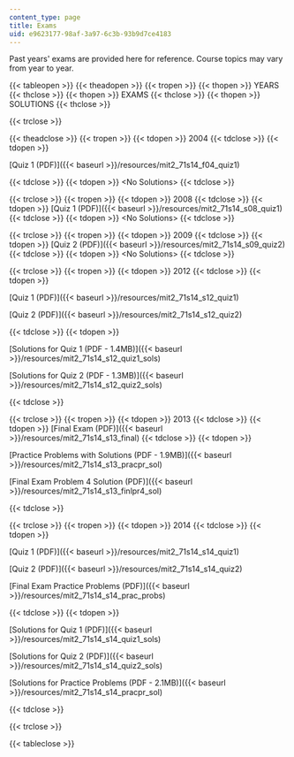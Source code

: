 ```yaml
---
content_type: page
title: Exams
uid: e9623177-98af-3a97-6c3b-93b9d7ce4183
---
```


Past years' exams are provided here for reference. Course topics may vary from year to year.

{{< tableopen >}}
{{< theadopen >}}
{{< tropen >}}
{{< thopen >}}
YEARS
{{< thclose >}}
{{< thopen >}}
EXAMS
{{< thclose >}}
{{< thopen >}}
SOLUTIONS
{{< thclose >}}

{{< trclose >}}

{{< theadclose >}}
{{< tropen >}}
{{< tdopen >}}
2004
{{< tdclose >}}
{{< tdopen >}}


[Quiz 1 (PDF)]({{< baseurl >}}/resources/mit2_71s14_f04_quiz1)


{{< tdclose >}}
{{< tdopen >}}
\<No Solutions>
{{< tdclose >}}

{{< trclose >}}
{{< tropen >}}
{{< tdopen >}}
2008
{{< tdclose >}}
{{< tdopen >}}
[Quiz 1 (PDF)]({{< baseurl >}}/resources/mit2_71s14_s08_quiz1)
{{< tdclose >}}
{{< tdopen >}}
\<No Solutions>
{{< tdclose >}}

{{< trclose >}}
{{< tropen >}}
{{< tdopen >}}
2009
{{< tdclose >}}
{{< tdopen >}}
[Quiz 2 (PDF)]({{< baseurl >}}/resources/mit2_71s14_s09_quiz2)
{{< tdclose >}}
{{< tdopen >}}
\<No Solutions>
{{< tdclose >}}

{{< trclose >}}
{{< tropen >}}
{{< tdopen >}}
2012
{{< tdclose >}}
{{< tdopen >}}


[Quiz 1 (PDF)]({{< baseurl >}}/resources/mit2_71s14_s12_quiz1)

[Quiz 2 (PDF)]({{< baseurl >}}/resources/mit2_71s14_s12_quiz2)


{{< tdclose >}}
{{< tdopen >}}


[Solutions for Quiz 1 (PDF - 1.4MB)]({{< baseurl >}}/resources/mit2_71s14_s12_quiz1_sols)

[Solutions for Quiz 2 (PDF - 1.3MB)]({{< baseurl >}}/resources/mit2_71s14_s12_quiz2_sols)


{{< tdclose >}}

{{< trclose >}}
{{< tropen >}}
{{< tdopen >}}
2013
{{< tdclose >}}
{{< tdopen >}}
[Final Exam (PDF)]({{< baseurl >}}/resources/mit2_71s14_s13_final)
{{< tdclose >}}
{{< tdopen >}}


[Practice Problems with Solutions (PDF - 1.9MB)]({{< baseurl >}}/resources/mit2_71s14_s13_pracpr_sol)

[Final Exam Problem 4 Solution (PDF)]({{< baseurl >}}/resources/mit2_71s14_s13_finlpr4_sol)


{{< tdclose >}}

{{< trclose >}}
{{< tropen >}}
{{< tdopen >}}
2014
{{< tdclose >}}
{{< tdopen >}}


[Quiz 1 (PDF)]({{< baseurl >}}/resources/mit2_71s14_s14_quiz1)

[Quiz 2 (PDF)]({{< baseurl >}}/resources/mit2_71s14_s14_quiz2)

[Final Exam Practice Problems (PDF)]({{< baseurl >}}/resources/mit2_71s14_s14_prac_probs) 


{{< tdclose >}}
{{< tdopen >}}


[Solutions for Quiz 1 (PDF)]({{< baseurl >}}/resources/mit2_71s14_s14_quiz1_sols)

[Solutions for Quiz 2 (PDF)]({{< baseurl >}}/resources/mit2_71s14_s14_quiz2_sols)

[Solutions for Practice Problems (PDF - 2.1MB)]({{< baseurl >}}/resources/mit2_71s14_s14_pracpr_sol)


{{< tdclose >}}

{{< trclose >}}

{{< tableclose >}}